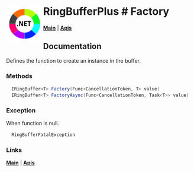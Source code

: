 # <img align="left" width="100" height="100" src="./images/icon.png"> RingBufferPlus #  Factory

[**Main**](index.md#help) | 
[**Apis**](index.md#apis)

## Documentation
Defines the function to create an instance in the buffer.

### Methods

```csharp
  IRingBuffer<T> Factory(Func<CancellationToken, T> value)
  IRingBuffer<T> FactoryAsync(Func<CancellationToken, Task<T>> value)
``` 

### Exception

When function is null.

```csharp
  RingBufferFatalException
``` 

### Links
[**Main**](index.md#help) | 
[**Apis**](index.md#apis)